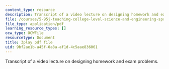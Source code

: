 ```yaml
---
content_type: resource
description: Transcript of a video lecture on designing homework and exam problems.
file: /courses/5-95j-teaching-college-level-science-and-engineering-spring-2009/9bf2ae1ba45f0a8aaf1d4c5aae836061_8YQf4xOEhag.pdf
file_type: application/pdf
learning_resource_types: []
ocw_type: OCWFile
resourcetype: Document
title: 3play pdf file
uid: 9bf2ae1b-a45f-0a8a-af1d-4c5aae836061
---
```

Transcript of a video lecture on designing homework and exam problems.